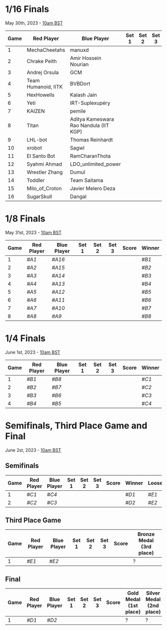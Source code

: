 # 1/16 Finals
May 30th, 2023 - [10am BST](https://dateful.com/convert/british-summer-time-bst?t=10&d=2023-05-30)

| Game | Red Player          | Blue Player                            | Set 1 | Set 2 | Set 3 | Score  | Winner |
|------|---------------------|----------------------------------------|-------|-------|-------|--------|--------|
| 1    | MechaCheetahs       | manuxd                                 |       |       |       |        | *#A1*  |
| 2    | Chrake Peith        | Amir Hossein Nourian                   |       |       |       |        | *#A2*  |
| 3    | Andrej Orsula       | GCM                                    |       |       |       |        | *#A3*  |
| 4    | Team Humanoid, IITK | BVBDort                                |       |       |       |        | *#A4*  |
| 5    | HexHowells          | Kalash Jain                            |       |       |       |        | *#A5*  |
| 6    | Yeti                | IRT-Suplexupéry                        |       |       |       |        | *#A6*  |
| 7    | KAIZEN              | pemile                                 |       |       |       |        | *#A7*  |
| 8    | Titan               | Aditya Kameswara Rao Nandula (IIT KGP) |       |       |       |        | *#A8*  |
| 9    | LHL-bot             | Thomas Reinhardt                       |       |       |       |        | *#A9*  |
| 10   | xrobot              | Sagwl                                  |       |       |       |        | *#A10* |
| 11   | El Santo Bot        | RamCharanThota                         |       |       |       |        | *#A11* |
| 12   | Syahmi Ahmad        | LDO_unlimited_power                    |       |       |       |        | *#A12* |
| 13   | Wrestler Zhang      | Dumul                                  |       |       |       |        | *#A13* |
| 14   | Toddler             | Team Saitama                           |       |       |       |        | *#A14* |
| 15   | Milo_of_Croton      | Javier Melero Deza                     |       |       |       |        | *#A15* |
| 16   | SugarSkull          | Dangal                                 |       |       |       |        | *#A16* |

# 1/8 Finals
May 31st, 2023 - [10am BST](https://dateful.com/convert/british-summer-time-bst?t=10&d=2023-05-31)

| Game | Red Player | Blue Player | Set 1 | Set 2 | Set 3 | Score  | Winner |
|------|------------|-------------|-------|-------|-------|--------|--------|
| 1    | *#A1*      | *#A16*      |       |       |       |        | *#B1*  |
| 2    | *#A2*      | *#A15*      |       |       |       |        | *#B2*  |
| 3    | *#A3*      | *#A14*      |       |       |       |        | *#B3*  |
| 4    | *#A4*      | *#A13*      |       |       |       |        | *#B4*  |
| 5    | *#A5*      | *#A12*      |       |       |       |        | *#B5*  |
| 6    | *#A6*      | *#A11*      |       |       |       |        | *#B6*  |
| 7    | *#A7*      | *#A10*      |       |       |       |        | *#B7*  |
| 8    | *#A8*      | *#A9*       |       |       |       |        | *#B8*  |

# 1/4 Finals
June 1st, 2023 - [10am BST](https://dateful.com/convert/british-summer-time-bst?t=10&d=2023-06-01)

| Game | Red Player | Blue Player | Set 1 | Set 2 | Set 3 | Score  | Winner |
|------|------------|-------------|-------|-------|-------|--------|--------|
| 1    | *#B1*      | *#B8*       |       |       |       |        | *#C1*  |
| 2    | *#B2*      | *#B7*       |       |       |       |        | *#C2*  |
| 3    | *#B3*      | *#B6*       |       |       |       |        | *#C3*  |
| 4    | *#B4*      | *#B5*       |       |       |       |        | *#C4*  |

# Semifinals, Third Place Game and Final
June 2st, 2023 - [10am BST](https://dateful.com/convert/british-summer-time-bst?t=10&d=2023-06-01)

## Semifinals

| Game | Red Player | Blue Player | Set 1 | Set 2 | Set 3 | Score  | Winner | Looser |
|------|------------|-------------|-------|-------|-------|--------|--------|--------|
| 1    | *#C1*      | *#C4*       |       |       |       |        | *#D1*  | *#E1*  |
| 2    | *#C2*      | *#C3*       |       |       |       |        | *#D2*  | *#E2*  |

## Third Place Game

| Game | Red Player | Blue Player | Set 1 | Set 2 | Set 3 | Score  | Bronze Medal (3rd place) |
|------|------------|-------------|-------|-------|-------|--------|--------------------------|
| 1    | *#E1*      | *#E2*       |       |       |       |        |                        ? |

## Final

| Game | Red Player | Blue Player | Set 1 | Set 2 | Set 3 | Score  | Gold Medal (1st place) | Silver Medal (2nd place) |
|------|------------|-------------|-------|-------|-------|--------|------------------------|--------------------------|
| 1    | *#D1*      | *#D2*       |       |       |       |        |                      ? |                        ? |


